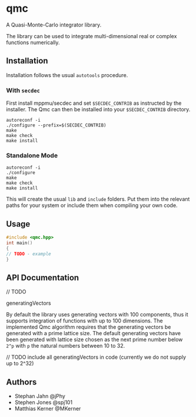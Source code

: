 # qmc


A Quasi-Monte-Carlo integrator library.

The library can be used to integrate multi-dimensional real or complex functions numerically.

## Installation

Installation follows the usual `autotools` procedure. 

### With `secdec`

First install mppmu/secdec and set `$SECDEC_CONTRIB` as instructed by the installer.
The Qmc can then be installed into your `$SECDEC_CONTRIB` directory.

```shell
autoreconf -i
./configure --prefix=$(SECDEC_CONTRIB)
make
make check
make install
```

### Standalone Mode

```shell
autoreconf -i
./configure
make
make check
make install
```

This will create the usual `lib` and `include` folders. 
Put them into the relevant paths for your system or include them when compiling your own code.

## Usage

```cpp
#include <qmc.hpp>
int main()
{
// TODO - example
}
```

## API Documentation

// TODO

generatingVectors

By default the library uses generating vectors with 100 components, thus it supports integration of functions with up to 100 dimensions.
The implemented Qmc algorithm requires that the generating vectors be generated with a prime lattice size.
The default generating vectors have been generated with lattice size chosen as the next prime number below `2^p` with `p` the natural numbers between 10 to 32. 

// TODO include all generatingVectors in code (currently we do not supply up to 2^32)


## Authors

* Stephan Jahn @jPhy
* Stephen Jones @spj101
* Matthias Kerner @MKerner
